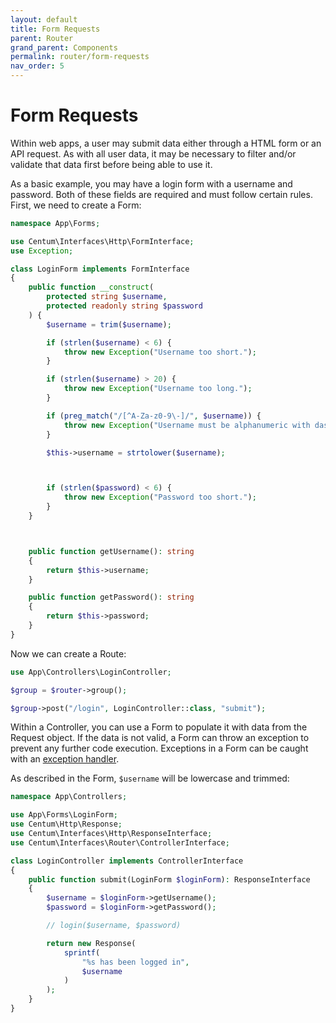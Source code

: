 ```yaml
---
layout: default
title: Form Requests
parent: Router
grand_parent: Components
permalink: router/form-requests
nav_order: 5
---
```




# Form Requests

Within web apps, a user may submit data either through a HTML form or an API request.
As with all user data, it may be necessary to filter and/or validate that data first before being able to use it.

As a basic example, you may have a login form with a username and password.
Both of these fields are required and must follow certain rules.
First, we need to create a Form:

```php
namespace App\Forms;

use Centum\Interfaces\Http\FormInterface;
use Exception;

class LoginForm implements FormInterface
{
    public function __construct(
        protected string $username,
        protected readonly string $password
    ) {
        $username = trim($username);

        if (strlen($username) < 6) {
            throw new Exception("Username too short.");
        }

        if (strlen($username) > 20) {
            throw new Exception("Username too long.");
        }

        if (preg_match("/[^A-Za-z0-9\-]/", $username)) {
            throw new Exception("Username must be alphanumeric with dashes.");
        }

        $this->username = strtolower($username);



        if (strlen($password) < 6) {
            throw new Exception("Password too short.");
        }
    }



    public function getUsername(): string
    {
        return $this->username;
    }

    public function getPassword(): string
    {
        return $this->password;
    }
}
```

Now we can create a Route:

```php
use App\Controllers\LoginController;

$group = $router->group();

$group->post("/login", LoginController::class, "submit");
```

Within a Controller, you can use a Form to populate it with data from the Request object.
If the data is not valid, a Form can throw an exception to prevent any further code execution.
Exceptions in a Form can be caught with an [exception handler](exception-handlers.md).

As described in the Form, `$username` will be lowercase and trimmed:

```php
namespace App\Controllers;

use App\Forms\LoginForm;
use Centum\Http\Response;
use Centum\Interfaces\Http\ResponseInterface;
use Centum\Interfaces\Router\ControllerInterface;

class LoginController implements ControllerInterface
{
    public function submit(LoginForm $loginForm): ResponseInterface
    {
        $username = $loginForm->getUsername();
        $password = $loginForm->getPassword();

        // login($username, $password)

        return new Response(
            sprintf(
                "%s has been logged in",
                $username
            )
        );
    }
}
```
